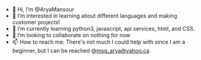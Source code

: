 - 👋 Hi, I’m @AryaMansour
- 👀 I’m interested in learning about different languages and making customer projects! 
- 🌱 I’m currently learning python3, javascript, api services, html, and CSS. 
- 💞️ I’m looking to collaborate on nothing for now
- 📫 How to reach me: There's not much I could help with since I am a beginner, but I can be reached @msg_arya@yahoo.ca

<!---
AryaMansour/AryaMansour is a ✨ special ✨ repository because its `README.md` (this file) appears on your GitHub profile.
You can click the Preview link to take a look at your changes.
--->

